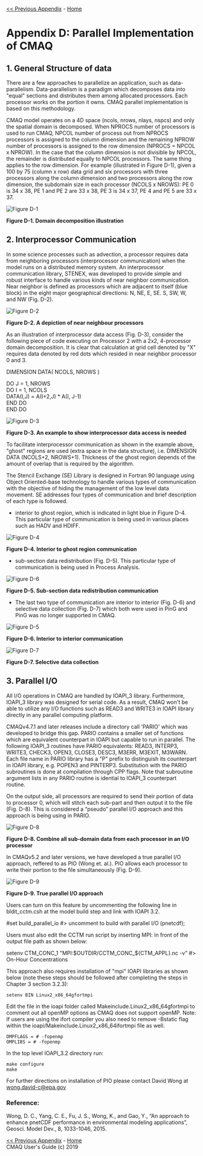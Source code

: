 <!-- BEGIN COMMENT -->

[<< Previous Appendix](CMAQ_UG_appendixC_spatial_data.md) - [Home](README.md)

<!-- END COMMENT -->


# Appendix D: Parallel Implementation of CMAQ

## 1. General Structure of data

There are a few approaches to parallelize an application, such as data-parallelism. Data-parallelism is a paradigm which decomposes data into "equal" sections and distributes them among allocated processors. Each processor works on the portion it owns. CMAQ parallel implementation is based on this methodology.

CMAQ model operates on a 4D space (ncols, nrows, nlays, nspcs) and only the spatial domain is decomposed. When NPROCS number of processors is used to run CMAQ, NPCOL number of process out from NPROCS processors is assigned to the column dimension and the remaining NPROW number of processors is assigned to the row dimension (NPROCS = NPCOL x NPROW). In the case that the column dimension is not divisible by NPCOL, the remainder is distributed equally to NPCOL processors. The same thing applies to the row dimension. For example (illustrated in Figure D-1), given a 100 by 75 (column x row) data grid and six processors with three processors along the column dimension and two processors along the row dimension, the subdomain size in each processor (NCOLS x NROWS): PE 0 is 34 x 38, PE 1 and PE 2 are 33 x 38, PE 3 is 34 x 37, PE 4 and PE 5 are 33 x 37.

![Figure D-1](../images/FigureD-1.png)

**Figure D-1. Domain decomposition illustration**

## 2. Interprocessor Communication

In some science processes such as advection, a processor requires data from neighboring processors (interprocessor communication) when the model runs on a distributed memory system. An interprocessor communication library, STENEX, was developed to provide simple and robust interface to handle various kinds of near neighbor communication. Near neighbor is defined as processors which are adjacent to itself (blue block) in the eight major geographical directions: N, NE, E, SE. S, SW, W, and NW (Fig. D-2).

![Figure D-2](../images/FigureD-2.png)

**Figure D-2. A depiction of near neighbour processors**

As an illustration of interprocessor data access (Fig. D-3), consider the following piece of code executing on Processor 2 with a 2x2, 4-processor domain decomposition. It is clear that calculation at grid cell denoted by "X" requires data denoted by red dots which resided in near neighbor processor 0 and 3.

 DIMENSION DATA( NCOLS, NROWS )</br>

 DO J = 1, NROWS</br>
   DO I = 1, NCOLS</br>
       DATA(I,J) = A(I+2,J) * A(I, J-1)</br>
    END DO</br>
 END DO

 ![Figure D-3](../images/FigureD-3.png)

 **Figure D-3. An example to show interprocessor data access is needed**

 To facilitate interprocessor communication as shown in the example above, "ghost" regions are used (extra space in the data structure), i.e. DIMENSION DATA (NCOLS+2, NROWS+1). Thickness of the ghost region depends of the amount of overlap that is required by the algorithm.

 The Stencil Exchange (SE) Library is designed in Fortran 90 language using Object Oriented-base technology to handle various types of communication with the objective of hiding the management of the low level data movement. SE addresses four types of communication and brief description of each type is followed.

 * interior to ghost region, which is indicated in light blue in Figure D-4. This particular type of communication is being used in various places such as HADV and HDIFF.

![Figure D-4](../images/FigureD-4.png)

**Figure D-4. Interior to ghost region communication**

* sub-section data redistribution (Fig. D-5). This particular type of communication is being used in Process Analysis.

![Figure D-6](../images/FigureD-6.png)

**Figure D-5. Sub-section data redistribution communication**

* The last two type of communication are interior to interior (Fig. D-6) and selective data collection (Fig. D-7) which both were used in PinG and PinG was no longer supported in CMAQ.

![Figure D-5](../images/FigureD-5.png)

**Figure D-6. Interior to interior communication**

![Figure D-7](../images/FigureD-7.png)

**Figure D-7. Selective data collection**

## 3. Parallel I/O

All I/O operations in CMAQ are handled by IOAPI_3 library. Furthermore, IOAPI_3 library was designed for serial code. As a result, CMAQ won't be able to utilize any I/O functions such as READ3 and WRITE3 in IOAPI library directly in any parallel computing platform. 

CMAQv4.7.1 and later releases include a directory call 'PARIO' which was developed to bridge this gap. PARIO contains a smaller set of functions which are equivalent counterpart in IOAPI but capable to run in parallel. The following IOAPI_3 routines have PARIO equivalents: READ3, INTERP3, WRITE3, CHECK3, OPEN3, CLOSE3, DESC3, M3ERR, M3EXIT, M3WARN. Each file name in PARIO library has a "P" prefix to distinguish its counterpart in IOAPI library, e.g. POPEN3 and PINTERP3. Substitution with the PARIO subroutines is done at compilation through CPP flags. Note that subroutine argument lists in any PARIO routine is idential to IOAPI_3 counterpart routine.

On the output side, all processors are required to send their portion of data to processor 0, which will stitch each sub-part and then output it to the file (Fig. D-8). This is considered a “pseudo” parallel I/O approach and this approach is being using in PARIO.

![Figure D-8](../images/FigureD-8.png)

**Figure D-8. Combine all sub-domain data from each processor in an I/O processor**

In CMAQv5.2 and later versions, we have developed a true parallel I/O approach, reffered to as PIO (Wong et. al.). PIO allows each processor to write their portion to the file simultaneously (Fig. D-9).

![Figure D-9](../images/FigureD-9.png)

**Figure D-9. True parallel I/O approach**

Users can turn on this feature by uncommenting the following line in bldit_cctm.csh at the model build step and link with IOAPI 3.2.

#set build_parallel_io                 #> uncomment to build with parallel I/O (pnetcdf);
 
Users must also edit the CCTM run script by inserting MPI: in front of the output file path as shown below:

  setenv CTM_CONC_1      "MPI:$OUTDIR/CCTM_CONC_${CTM_APPL}.nc -v"       #> On-Hour Concentrations
  
This approach also requires installation of "mpi" IOAPI libraries as shown below (note these steps should be followed after completing the steps in Chapter 3 section 3.2.3): 

```
setenv BIN Linux2_x86_64gfortmpi
```

Edit the file in the ioapi folder called Makeinclude.Linux2_x86_64gfortmpi to comment out all openMP options as CMAQ does not support openMP. Note: If users are using the ifort compiler you also need to remove -Bstatic flag within the ioapi/Makeinclude.Linux2_x86_64ifortmpi file as well.

```
OMPFLAGS = # -fopenmp 
OMPLIBS = # -fopenmp
```

In the top level IOAPI_3.2 directory run: 
```
make configure
make
```

For further directions on installation of PIO please contact David Wong at wong.david-c@epa.gov

### Reference:

Wong, D. C., Yang, C. E., Fu, J. S., Wong, K., and Gao, Y., “An approach to enhance pnetCDF performance in environmental modeling applications”, Geosci. Model Dev., 8, 1033-1046, 2015.

[<< Previous Appendix](CMAQ_UG_appendixC_spatial_data.md) - [Home](README.md)<br>
CMAQ User's Guide (c) 2019<br>
